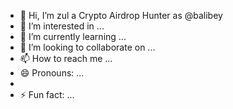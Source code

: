 - 👋 Hi, I’m zul a Crypto Airdrop Hunter as @balibey 
- 👀 I’m interested in ...
- 🌱 I’m currently learning ...
- 💞️ I’m looking to collaborate on ...
- 📫 How to reach me ...
- 😄 Pronouns: ...
- 
- ⚡ Fun fact: ...

<!---
CempakaAceh/CempakaAceh is a ✨ special ✨ repository because its `README.md` (this file) appears on your GitHub profile.
You can click the Preview link to take a look at your changes.
--->
